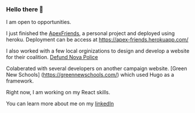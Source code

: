 ### Hello there 👋

I am open to opportunities. 

I just finished the [ApexFriends](https://github.com/CJThornburg/APEXFriends), a personal project and deployed using heroku. 
Deployment can be access at https://apex-friends.herokuapp.com/ 

I also worked with a few local orginizations to design and develop a website for their coalition. 
[Defund Nova Police](https://www.defundnovapolice.net/)

Colaberated with several developers on another campaign website. [Green New Schools] (https://greennewschools.com/) which used Hugo as a framework.

Right now, I am working on my React skills.

 
You can learn more about me on my [linkedIn](https://www.linkedin.com/in/chris-thornburg-40b81297/)


<!--
**CJThornburg/CJThornburg** is a ✨ _special_ ✨ repository because its `README.md` (this file) appears on your GitHub profile.

Here are some ideas to get you started:

- 🔭 I’m currently working on ...
- 🌱 I’m currently learning ...
- 👯 I’m looking to collaborate on ...
- 🤔 I’m looking for help with ...
- 💬 Ask me about ...
- 📫 How to reach me: ...
- 😄 Pronouns: ...
- ⚡ Fun fact: ...
-->
